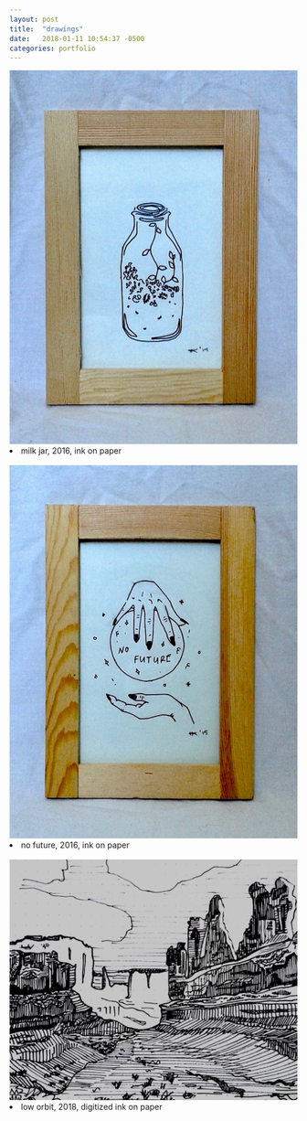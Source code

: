 ```yaml
---
layout: post
title:  "drawings"
date:   2018-01-11 10:54:37 -0500
categories: portfolio
---
```



<div class = "text-section">
<img src = "/assets/art/milkjar.jpg">
<li>milk jar, 2016, ink on paper</li><br>
<img src = "/assets/art/nofuture.jpg">
<li>no future, 2016, ink on paper</li><br>
<img src = "/assets/art/loworbit2.jpg">
<li>low orbit, 2018, digitized ink on paper</li><br>
</div>

